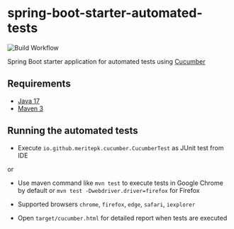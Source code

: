 # spring-boot-starter-automated-tests

![Build Workflow](https://github.com/mohsin-naroo/spring-boot-starter-automated-tests/actions/workflows/maven.yml/badge.svg)

Spring Boot starter application for automated tests using [Cucumber](https://cucumber.io/docs/guides/browser-automation/?lang=java)

## Requirements

- [Java 17](https://www.oracle.com/pk/java/technologies/downloads/#java17)
- [Maven 3](https://maven.apache.org)

## Running the automated tests

- Execute `io.github.meritepk.cucumber.CucumberTest` as JUnit test from IDE

or

- Use maven command like `mvn test` to execute tests in Google Chrome by default or `mvn test -Dwebdriver.driver=firefox` for Firefox


- Supported browsers `chrome`, `firefox`, `edge`, `safari`, `iexplorer`

- Open `target/cucumber.html` for detailed report when tests are executed
